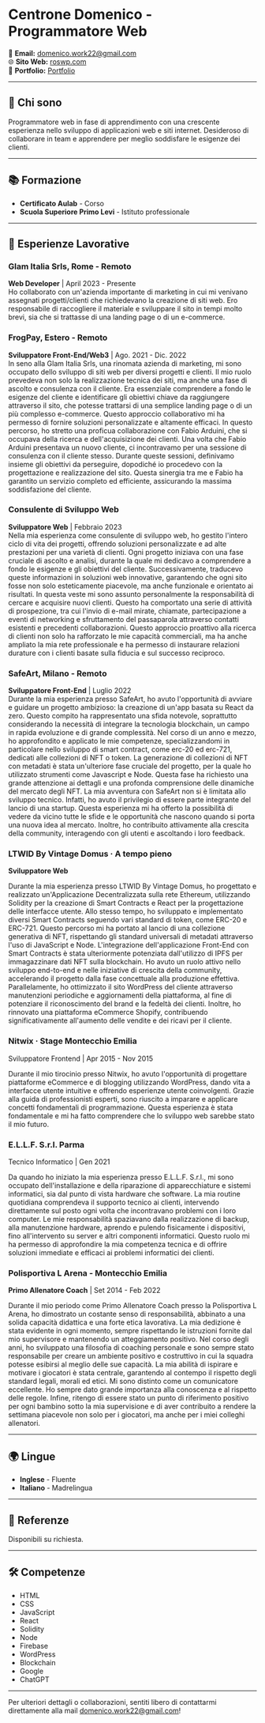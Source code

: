 # Centrone Domenico - Programmatore Web


📧 **Email:** [domenico.work22@gmail.com](mailto:domenico.work22@gmail.com)  
🌐 **Sito Web:** [roswp.com](http://roswp.com)  
🎨 **Portfolio:** [Portfolio](https://github.com/DomenicoCentrone/DomenicoCentrone/blob/main/PORTFOLIO.md)  

---

## 🙋 Chi sono
Programmatore web in fase di apprendimento con una crescente esperienza nello sviluppo di applicazioni web e siti internet. Desideroso di collaborare in team e apprendere per meglio soddisfare le esigenze dei clienti.

---

## 📚 Formazione
- **Certificato Aulab** - Corso
- **Scuola Superiore Primo Levi** - Istituto professionale

---

## 💼 Esperienze Lavorative
### Glam Italia Srls, Rome - Remoto
**Web Developer** | April 2023 - Presente  
Ho collaborato con un'azienda importante  di marketing in cui mi venivano assegnati progetti/clienti che richiedevano la creazione di siti web. Ero responsabile di raccogliere il materiale e sviluppare il sito in tempi molto brevi, sia che si trattasse di una landing page o di un e-commerce.

### FrogPay, Estero - Remoto
**Sviluppatore Front-End/Web3** | Ago. 2021 - Dic. 2022  
In seno alla Glam Italia Srls, una rinomata azienda di marketing, mi sono occupato dello sviluppo di siti web per diversi progetti e clienti. Il mio ruolo prevedeva non solo la realizzazione tecnica dei siti, ma anche una fase di ascolto e consulenza con il cliente. Era essenziale comprendere a fondo le esigenze del cliente e identificare gli obiettivi chiave da raggiungere attraverso il sito, che potesse trattarsi di una semplice landing page o di un più complesso e-commerce. Questo approccio collaborativo mi ha permesso di fornire soluzioni personalizzate e altamente efficaci. In questo percorso, ho stretto una proficua collaborazione con Fabio Arduini, che si occupava della ricerca e dell'acquisizione dei clienti. Una volta che Fabio Arduini presentava un nuovo cliente, ci incontravamo per una sessione di consulenza con il cliente stesso. Durante queste sessioni, definivamo insieme gli obiettivi da perseguire, dopodiché io procedevo con la progettazione e realizzazione del sito. Questa sinergia tra me e Fabio ha garantito un servizio completo ed efficiente, assicurando la massima soddisfazione del cliente.

### Consulente di Sviluppo Web
**Sviluppatore Web** | Febbraio 2023  
Nella mia esperienza come consulente di sviluppo web, ho gestito l'intero ciclo di vita dei progetti, offrendo soluzioni personalizzate e ad alte prestazioni per una varietà di clienti. Ogni progetto iniziava con una fase cruciale di ascolto e analisi, durante la quale mi dedicavo a comprendere a fondo le esigenze e gli obiettivi del cliente. Successivamente, traducevo queste informazioni in soluzioni web innovative, garantendo che ogni sito fosse non solo esteticamente piacevole, ma anche funzionale e orientato ai risultati.
In questa veste mi sono assunto personalmente la responsabilità di cercare e acquisire nuovi clienti. Questo ha comportato una serie di attività di prospezione, tra cui l'invio di e-mail mirate, chiamate, partecipazione a eventi di networking e sfruttamento del passaparola attraverso contatti esistenti e precedenti collaborazioni. Questo approccio proattivo alla ricerca di clienti non solo ha rafforzato le mie capacità commerciali, ma ha anche ampliato la mia rete professionale e ha permesso di instaurare relazioni durature con i clienti basate sulla fiducia e sul successo reciproco.

### SafeArt, Milano - Remoto
**Sviluppatore Front-End** | Luglio 2022  
Durante la mia esperienza presso SafeArt, ho avuto l'opportunità di avviare e guidare un progetto ambizioso: la creazione di un'app basata su React da zero. Questo compito ha rappresentato una sfida notevole, soprattutto considerando la necessità di integrare la tecnologia blockchain, un campo in rapida evoluzione e di grande complessità. Nel corso di un anno e mezzo, ho approfondito e applicato le mie competenze, specializzandomi in particolare nello sviluppo di smart contract, come erc-20 ed erc-721, dedicati alle collezioni di NFT o token.
La generazione di collezioni di NFT con metadati è stata un'ulteriore fase cruciale del progetto, per la quale ho utilizzato strumenti come Javascript e Node. Questa fase ha richiesto una grande attenzione ai dettagli e una profonda comprensione delle dinamiche del mercato degli NFT.
La mia avventura con SafeArt non si è limitata allo sviluppo tecnico. Infatti, ho avuto il privilegio di essere parte integrante del lancio di una startup. Questa esperienza mi ha offerto la possibilità di vedere da vicino tutte le sfide e le opportunità che nascono quando si porta una nuova idea al mercato. Inoltre, ho contribuito attivamente alla crescita della community, interagendo con gli utenti e ascoltando i loro feedback.

### LTWID By Vintage Domus · A tempo pieno
**Sviluppatore Web**

Durante la mia esperienza presso LTWID By Vintage Domus, ho progettato e realizzato un'Applicazione Decentralizzata sulla rete Ethereum, utilizzando Solidity per la creazione di Smart Contracts e React per la progettazione delle interfacce utente. Allo stesso tempo, ho sviluppato e implementato diversi Smart Contracts seguendo vari standard di token, come ERC-20 e ERC-721. Questo percorso mi ha portato al lancio di una collezione generativa di NFT, rispettando gli standard universali di metadati attraverso l'uso di JavaScript e Node. L'integrazione dell'applicazione Front-End con Smart Contracts è stata ulteriormente potenziata dall'utilizzo di IPFS per immagazzinare dati NFT sulla blockchain. Ho avuto un ruolo attivo nello sviluppo end-to-end e nelle iniziative di crescita della community, accelerando il progetto dalla fase concettuale alla produzione effettiva. Parallelamente, ho ottimizzato il sito WordPress del cliente attraverso manutenzioni periodiche e aggiornamenti della piattaforma, al fine di potenziare il riconoscimento del brand e la fedeltà dei clienti. Inoltre, ho rinnovato una piattaforma eCommerce Shopify, contribuendo significativamente all'aumento delle vendite e dei ricavi per il cliente.

### Nitwix · Stage Montecchio Emilia
Sviluppatore Frontend | Apr 2015 - Nov 2015

Durante il mio tirocinio presso Nitwix, ho avuto l'opportunità di progettare piattaforme eCommerce e di blogging utilizzando WordPress, dando vita a interfacce utente intuitive e offrendo esperienze utente coinvolgenti. Grazie alla guida di professionisti esperti, sono riuscito a imparare e applicare concetti fondamentali di programmazione. Questa esperienza è stata fondamentale e mi ha fatto comprendere che lo sviluppo web sarebbe stato il mio futuro.

### E.L.L.F. S.r.l. Parma
Tecnico Informatico | Gen 2021

Da quando ho iniziato la mia esperienza presso E.L.L.F. S.r.l., mi sono occupato dell'installazione e della riparazione di apparecchiature e sistemi informatici, sia dal punto di vista hardware che software. La mia routine quotidiana comprendeva il supporto tecnico ai clienti, intervendo direttamente sul posto ogni volta che incontravano problemi con i loro computer. Le mie responsabilità spaziavano dalla realizzazione di backup, alla manutenzione hardware, aprendo e pulendo fisicamente i dispositivi, fino all'intervento su server e altri componenti informatici. Questo ruolo mi ha permesso di approfondire la mia competenza tecnica e di offrire soluzioni immediate e efficaci ai problemi informatici dei clienti.

### Polisportiva L Arena - Montecchio Emilia
**Primo Allenatore Coach** | Set 2014 - Feb 2022

Durante il mio periodo come Primo Allenatore Coach presso la Polisportiva L Arena, ho dimostrato un costante senso di responsabilità, abbinato a una solida capacità didattica e una forte etica lavorativa. La mia dedizione è stata evidente in ogni momento, sempre rispettando le istruzioni fornite dal mio supervisore e mantenendo un atteggiamento positivo. Nel corso degli anni, ho sviluppato una filosofia di coaching personale e sono sempre stato responsabile per creare un ambiente positivo e costruttivo in cui la squadra potesse esibirsi al meglio delle sue capacità. La mia abilità di ispirare e motivare i giocatori è stata centrale, garantendo al contempo il rispetto degli standard legali, morali ed etici. Mi sono distinto come un comunicatore eccellente. Ho sempre dato grande importanza alla conoscenza e al rispetto delle regole. Infine, ritengo di essere stato un punto di riferimento positivo per ogni bambino sotto la mia supervisione e di aver contribuito a rendere la settimana piacevole non solo per i giocatori, ma anche per i miei colleghi allenatori.

---

## 🌍 Lingue
- **Inglese** - Fluente
- **Italiano** - Madrelingua

---

## 👤 Referenze
Disponibili su richiesta.

---

## 🛠 Competenze
- HTML
- CSS
- JavaScript
- React
- Solidity
- Node
- Firebase
- WordPress
- Blockchain
- Google
- ChatGPT

---

Per ulteriori dettagli o collaborazioni, sentiti libero di contattarmi direttamente alla mail domenico.work22@gmail.com!
